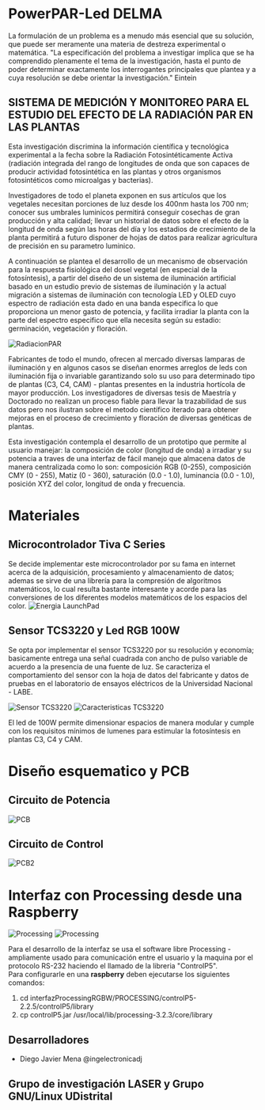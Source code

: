 # PowerPAR-Led DELMA
La formulación de un problema es a menudo más esencial que su solución, que puede ser meramente una materia de destreza experimental o matemática. "La especificación del problema a investigar implica que se ha comprendido plenamente el
tema de la investigación, hasta el punto de poder determinar exactamente los interrogantes principales que plantea y a cuya resolución se debe orientar la investigación." Eintein

## SISTEMA DE MEDICIÓN Y MONITOREO PARA EL ESTUDIO DEL EFECTO DE LA RADIACIÓN PAR EN LAS PLANTAS

Esta investigación discrimina la información científica y tecnológica experimental a la fecha sobre la Radiación Fotosintéticamente Activa (radiación integrada del rango de longitudes de onda que son capaces de producir actividad fotosintética en las plantas y otros organismos fotosintéticos como microalgas y bacterias).

Investigadores de todo el planeta exponen en sus artículos que los vegetales necesitan porciones de luz desde los 400nm hasta los 700 nm; conocer sus umbrales luminicos permitirá conseguir cosechas de gran producción y alta calidad; llevar un historial de datos sobre el efecto de la longitud de onda según las horas del día y los estadios de crecimiento de la planta permitirá a futuro disponer de hojas de datos para realizar agricultura de precisión en su parametro luminico. 

A continuación se plantea el desarrollo de un mecanismo de observación para la respuesta fisiológica del dosel vegetal (en especial de la fotosíntesis), a partir del diseño de un sistema de iluminación artificial basado en un estudio previo de sistemas de iluminación y la actual migración a sistemas de iluminación con tecnología LED y OLED cuyo espectro de radiación esta dado en una banda especifica lo que proporciona un menor gasto de potencia, y facilita irradiar la planta con la parte del espectro especifico que ella necesita según su estadio: germinación, vegetación y floración. 

![RadiacionPAR](http://i64.tinypic.com/el8z2o.jpg "RadiacionPAR") 

Fabricantes de todo el mundo, ofrecen al mercado diversas lamparas de iluminación y en algunos casos se diseñan enormes arreglos de leds con iluminación fija o invariable garantizando solo su uso para determinado tipo de plantas (C3, C4, CAM) - plantas presentes en la industria hortícola de mayor producción. Los investigadores de diversas tesis de Maestría y Doctorado no realizan un proceso fiable para llevar la trazabilidad de sus datos pero nos ilustran sobre el metodo científico iterado para obtener mejoras en el proceso de crecimiento y floración de diversas genéticas de plantas.  

Esta investigación contempla el desarrollo de un prototipo que permite al usuario manejar: la composición de color (longitud de onda) a irradiar y su potencia a traves de una interfaz de fácil manejo que almacena datos de manera centralizada como lo son: composición RGB (0-255), composición CMY (0 - 255), Matiz (0 - 360), saturación (0.0 - 1.0), luminancia (0.0 - 1.0), posición XYZ del color, longitud de onda y frecuencia.

# Materiales

## Microcontrolador Tiva C Series  
Se decide implementar este microcontrolador por su fama en internet acerca de la adquisición, procesamiento y almacenamiento de datos; ademas se sirve de una librería para la compresión de algoritmos matemáticos, lo cual resulta bastante interesante y acorde para las conversiones de los diferentes modelos matemáticos de los espacios del color.
![Energia LaunchPad](http://energia.nu/img/StellarPadLM4F120H5QR-V1.0.jpg "MSP-EXP430G2 LaunchPad") 

## Sensor TCS3220 y Led RGB 100W
Se opta por implementar el sensor TCS3220 por su resolución y economía; basicamente entrega una señal cuadrada con ancho de pulso variable de acuerdo a la presencia de una fuente de luz. Se caracteriza el comportamiento del sensor con la hoja de datos del fabricante y datos de pruebas en el laboratorio de ensayos eléctricos de la Universidad Nacional - LABE.  

![Sensor TCS3220](http://i68.tinypic.com/352npd3.png "Sensor TCS3220")
![Caracteristicas TCS3220](http://i63.tinypic.com/11c4m04.png "Caracteristicas TCS3220")  

El led de 100W permite dimensionar espacios de manera modular y cumple con los requisitos mínimos de lumenes para estimular la fotosíntesis en plantas C3, C4 y CAM.

# Diseño esquematico y PCB

## Circuito de Potencia
![PCB](https://lh3.googleusercontent.com/-dSbxB3geZaU/V4xXMiXsHOI/AAAAAAAABeY/f4gfbdVW0fwslsUZJuilaUOww0KNgf91QCL0B/w996-h560-no/tesis.png "PCB")

## Circuito de Control
![PCB2](http://i65.tinypic.com/b5ln5f.jpg "PCB2")

# Interfaz con Processing desde una Raspberry
![Processing](http://i65.tinypic.com/14d3hh1.png "Interfaz")
![Processing](http://i66.tinypic.com/2dmf3hc.png "Interfaz")

Para el desarrollo de la interfaz se usa el software libre Processing - ampliamente usado para comunicación entre el usuario y la maquina por el protocolo RS-232 haciendo el llamado de la libreria "ControlP5".  
Para configurarle en una **raspberry** deben ejecutarse los siguientes comandos:  
1. cd interfazProcessingRGBW/PROCESSING/controlP5-2.2.5/controlP5/library  
2. cp controlP5.jar /usr/local/lib/processing-3.2.3/core/library  

## Desarrolladores
* Diego Javier Mena @ingelectronicadj 

## Grupo de investigación LASER y Grupo GNU/Linux UDistrital
